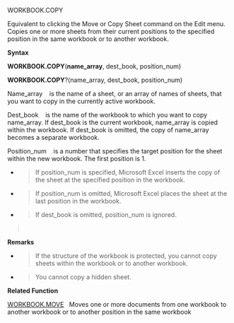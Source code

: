 WORKBOOK.COPY

Equivalent to clicking the Move or Copy Sheet command on the Edit menu.
Copies one or more sheets from their current positions to the specified
position in the same workbook or to another workbook.

**Syntax**

**WORKBOOK.COPY**(**name\_array**, dest\_book, position\_num)

**WORKBOOK.COPY**?(name\_array, dest\_book, position\_num)

Name\_array    is the name of a sheet, or an array of names of sheets,
that you want to copy in the currently active workbook.

Dest\_book    is the name of the workbook to which you want to copy
name\_array. If dest\_book is the current workbook, name\_array is
copied within the workbook. If dest\_book is omitted, the copy of
name\_array becomes a separate workbook.

Position\_num    is a number that specifies the target position for the
sheet within the new workbook. The first position is 1.

  - > If position\_num is specified, Microsoft Excel inserts the copy of
    > the sheet at the specified position in the workbook.

  - > If position\_num is omitted, Microsoft Excel places the sheet at
    > the last position in the workbook.

  - > If dest\_book is omitted, position\_num is ignored.

>  

**Remarks**

  - > If the structure of the workbook is protected, you cannot copy
    > sheets within the workbook or to another workbook.

  - > You cannot copy a hidden sheet.

**Related Function**

[WORKBOOK.MOVE](WORKBOOK.MOVE.md)   Moves one or more documents from one workbook to another
workbook or to another position in the same workbook



